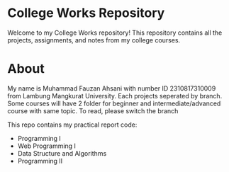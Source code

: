 # College Works Repository

Welcome to my College Works repository! This repository contains all the projects, assignments, and notes from my college courses.

# About

My name is Muhammad Fauzan Ahsani with number ID 2310817310009 from Lambung Mangkurat University. 
Each projects seperated by branch. Some courses will have 2 folder for beginner and intermediate/advanced course with same topic. To read, please switch the branch

This repo contains my practical report code: 
* Programming I
* Web Programming I
* Data Structure and Algorithms
* Programming II
